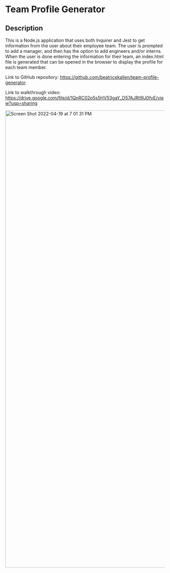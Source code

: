 # Team Profile Generator

## Description

This is a Node.js application that uses both Inquirer and Jest to get information from the user about their employee team. The user is prompted to add a manager, and then has the option to add engineers and/or interns. When the user is done entering the information for their team, an index.html file is generated that can be opened in the browser to display the profile for each team member.

Link to GitHub repository: https://github.com/beatricekallen/team-profile-generator

Link to walkthrough video: https://drive.google.com/file/d/1QnRC02p5s5HV53gaY_D57AJRt9IJ0fvE/view?usp=sharing

<img width="1439" alt="Screen Shot 2022-04-19 at 7 01 31 PM" src="https://user-images.githubusercontent.com/98243455/164115688-258ea58c-1ab7-4e0c-9a7e-0f175b8f590e.png">
